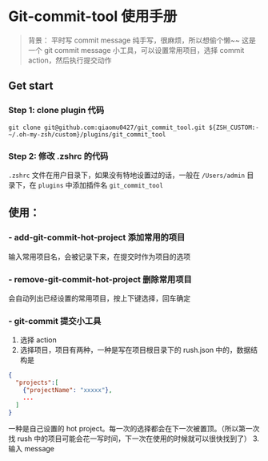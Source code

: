 
# Git-commit-tool 使用手册
> 背景：
> 平时写 commit message 纯手写，很麻烦，所以想偷个懒~~ 这是一个 git commit message 小工具，可以设置常用项目，选择 commit action，然后执行提交动作 

## Get start
### Step 1:  clone plugin 代码

``` shell 
git clone git@github.com:qiaomu0427/git_commit_tool.git ${ZSH_CUSTOM:-~/.oh-my-zsh/custom}/plugins/git_commit_tool
```

### Step 2: 修改 .zshrc 的代码
`.zshrc` 文件在用户目录下，如果没有特地设置过的话，一般在 `/Users/admin` 目录下，在 `plugins` 中添加插件名 `git_commit_tool`

## 使用：
### - add-git-commit-hot-project 添加常用的项目
输入常用项目名，会被记录下来，在提交时作为项目的选项

### - remove-git-commit-hot-project 删除常用项目
会自动列出已经设置的常用项目，按上下键选择，回车确定

### - git-commit 提交小工具
1. 选择 action
2. 选择项目，项目有两种，一种是写在项目根目录下的 rush.json 中的，数据结构是
  ``` json
  {
    "projects":[
      {"projectName": "xxxxx"},
      ...
    ]
  }
  ```
  一种是自己设置的 hot project。每一次的选择都会在下一次被置顶。（所以第一次找 rush 中的项目可能会花一写时间，下一次在使用的时候就可以很快找到了）
  3. 输入 message
